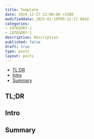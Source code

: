 ```yaml
---
title: Template
date: 2024-12-27 12:00:00 +1100
modifieddate: 2025-01-19T05:11:17.664Z
categories:
- CATEGORY-1
- CATEGORY-2
description: Description
published: false
draft: true
type: posts
layout: posts
---
```


<!--- cSpell:disable --->
* [TL;DR](#tldr)
* [Intro](#intro)
* [Summary](#summary)
<!--- cSpell:enable --->

## TL;DR

## Intro

## Summary
